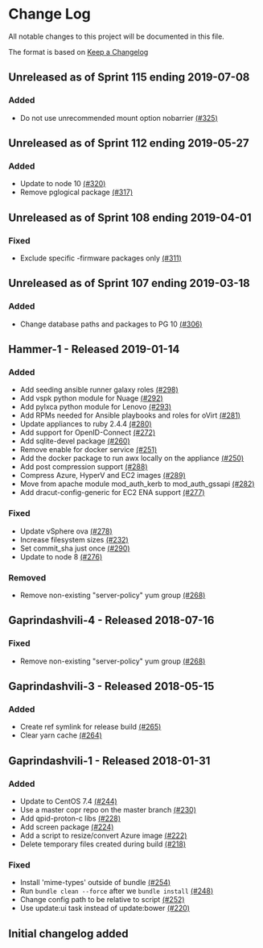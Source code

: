 # Change Log

All notable changes to this project will be documented in this file.

The format is based on [Keep a Changelog](http://keepachangelog.com/en/1.0.0/)


## Unreleased as of Sprint 115 ending 2019-07-08

### Added
- Do not use unrecommended mount option nobarrier [(#325)](https://github.com/ManageIQ/manageiq-appliance-build/pull/325)

## Unreleased as of Sprint 112 ending 2019-05-27

### Added
- Update to node 10 [(#320)](https://github.com/ManageIQ/manageiq-appliance-build/pull/320)
- Remove pglogical package [(#317)](https://github.com/ManageIQ/manageiq-appliance-build/pull/317)

## Unreleased as of Sprint 108 ending 2019-04-01

### Fixed
- Exclude specific -firmware packages only [(#311)](https://github.com/ManageIQ/manageiq-appliance-build/pull/311)

## Unreleased as of Sprint 107 ending 2019-03-18

### Added
- Change database paths and packages to PG 10 [(#306)](https://github.com/ManageIQ/manageiq-appliance-build/pull/306)

## Hammer-1 - Released 2019-01-14

### Added
- Add seeding ansible runner galaxy roles [(#298)](https://github.com/ManageIQ/manageiq-appliance-build/pull/298)
- Add vspk python module for Nuage [(#292)](https://github.com/ManageIQ/manageiq-appliance-build/pull/292)
- Add pylxca python module for Lenovo [(#293)](https://github.com/ManageIQ/manageiq-appliance-build/pull/293)
- Add RPMs needed for Ansible playbooks and roles for oVirt [(#281)](https://github.com/ManageIQ/manageiq-appliance-build/pull/281)
- Update appliances to ruby 2.4.4 [(#280)](https://github.com/ManageIQ/manageiq-appliance-build/pull/280)
- Add support for OpenID-Connect [(#272)](https://github.com/ManageIQ/manageiq-appliance-build/pull/272)
- Add sqlite-devel package [(#260)](https://github.com/ManageIQ/manageiq-appliance-build/pull/260)
- Remove enable for docker service [(#251)](https://github.com/ManageIQ/manageiq-appliance-build/pull/251)
- Add the docker package to run awx locally on the appliance [(#250)](https://github.com/ManageIQ/manageiq-appliance-build/pull/250)
- Add post compression support [(#288)](https://github.com/ManageIQ/manageiq-appliance-build/pull/288)
- Compress Azure, HyperV and EC2 images [(#289)](https://github.com/ManageIQ/manageiq-appliance-build/pull/289)
- Move from apache module mod_auth_kerb to mod_auth_gssapi [(#282)](https://github.com/ManageIQ/manageiq-appliance-build/pull/282)
- Add dracut-config-generic for EC2 ENA support [(#277)](https://github.com/ManageIQ/manageiq-appliance-build/pull/277)

### Fixed
- Update vSphere ova [(#278)](https://github.com/ManageIQ/manageiq-appliance-build/pull/278)
- Increase filesystem sizes [(#232)](https://github.com/ManageIQ/manageiq-appliance-build/pull/232)
- Set commit_sha just once [(#290)](https://github.com/ManageIQ/manageiq-appliance-build/pull/290)
- Update to node 8 [(#276)](https://github.com/ManageIQ/manageiq-appliance-build/pull/276)

### Removed
- Remove non-existing "server-policy" yum group [(#268)](https://github.com/ManageIQ/manageiq-appliance-build/pull/268)

## Gaprindashvili-4 - Released 2018-07-16

### Fixed
- Remove non-existing "server-policy" yum group [(#268)](https://github.com/ManageIQ/manageiq-appliance-build/pull/268)

## Gaprindashvili-3 - Released 2018-05-15

### Added
- Create ref symlink for release build [(#265)](https://github.com/ManageIQ/manageiq-appliance-build/pull/265)
- Clear yarn cache [(#264)](https://github.com/ManageIQ/manageiq-appliance-build/pull/264)

## Gaprindashvili-1 - Released 2018-01-31

### Added
- Update to CentOS 7.4 [(#244)](https://github.com/ManageIQ/manageiq-appliance-build/pull/244)
- Use a master copr repo on the master branch [(#230)](https://github.com/ManageIQ/manageiq-appliance-build/pull/230)
- Add qpid-proton-c libs [(#228)](https://github.com/ManageIQ/manageiq-appliance-build/pull/228)
- Add screen package [(#224)](https://github.com/ManageIQ/manageiq-appliance-build/pull/224)
- Add a script to resize/convert Azure image [(#222)](https://github.com/ManageIQ/manageiq-appliance-build/pull/222)
- Delete temporary files created during build [(#218)](https://github.com/ManageIQ/manageiq-appliance-build/pull/218)

### Fixed
- Install 'mime-types' outside of bundle [(#254)](https://github.com/ManageIQ/manageiq-appliance-build/pull/254)
- Run `bundle clean --force` after we `bundle install` [(#248)](https://github.com/ManageIQ/manageiq-appliance-build/pull/248)
- Change config path to be relative to script [(#252)](https://github.com/ManageIQ/manageiq-appliance-build/pull/252)
- Use update:ui task instead of update:bower [(#220)](https://github.com/ManageIQ/manageiq-appliance-build/pull/220)

## Initial changelog added
